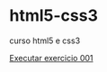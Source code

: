 # html5-css3
 curso html5 e css3

<a href="https://geky17.github.io/html5-css3/exercicios/ex001" > Executar exercicio 001</a>